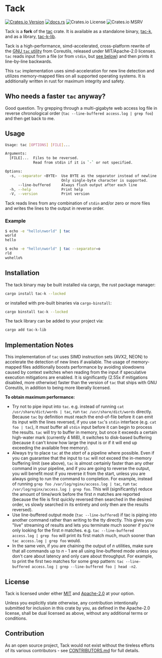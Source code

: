 # Tack

[![Crates.io Version](https://img.shields.io/crates/v/tac-k)](https://crates.io/crates/tac-k) [![docs.rs](https://img.shields.io/docsrs/tac-k-lib)](https://docs.rs/tac-k-lib/) ![Crates.io License](https://img.shields.io/crates/l/tac-k) ![Crates.io MSRV](https://img.shields.io/crates/msrv/tac-k?color=slateblue)

Tack is a **fork** of the [tac](https://github.com/neosmart/tac) crate. It is available as a standalone binary, [tac-k](https://crates.io/crates/tac-k), and as a library, [tac-k-lib](https://crates.io/crates/tac-k-lib).

Tack is a high-performance, simd-accelerated, cross-platform rewrite of the [GNU `tac` utility](https://www.gnu.org/software/coreutils/manual/html_node/tac-invocation.html#tac-invocation) from Coreutils, released under MIT/Apache-2.0 licenses. `tac` reads input from a file (or from `stdin`, but [see below](#implementation-notes)) and then prints it line-by-line backwards.

This `tac` implementation uses simd-acceleration for new line detection and utilizes memory-mapped files on all supported operating systems. It is additionally written in rust for maximum integrity and safety.

## Who needs a faster `tac` anyway?

Good question. Try grepping through a multi-gigabyte web access log file in reverse chronological order (`tac --line-buffered access.log | grep foo`) and then get back to me.

## Usage

```bash
Usage: tac [OPTIONS] [FILE]...

Arguments:
  [FILE]...  Files to be reversed.
             Read from stdin if it is `-` or not specified.

Options:
  -s, --separator <BYTE>  Use BYTE as the separator instead of newline.
                          Only single-byte character is supported.
      --line-buffered     Always flush output after each line
  -h, --help              Print help
  -V, --version           Print version
```

Tack reads lines from any combination of `stdin` and/or zero or more files and writes the lines to the output in reverse order.

### Example

```bash
$ echo -e "hello\nworld" | tac
world
hello

$ echo -e "hello\nworld" | tac --separator=o
rld
wohello%
```

## Installation

The tack binary may be built installed via cargo, the rust package manager:

```bash
cargo install tac-k --locked
```

or installed with pre-built binaries via `cargo-binstall`:

```bash
cargo binstall tac-k --locked
```

The tack library can be added to your project via:

```bash
cargo add tac-k-lib
```

## Implementation Notes

This implementation of `tac` uses SIMD instruction sets (AVX2, NEON) to accelerate the detection of new lines if available. The usage of memory-mapped files additionally boosts performance by avoiding slowdowns caused by context switches when reading from the input if speculative execution mitigations are enabled. It is significantly (2.55x if mitigations disabled, more otherwise) faster than the version of `tac` that ships with GNU Coreutils, in addition to being more liberally licensed.

**To obtain maximum performance:**

* Try not to pipe input into `tac`. e.g. instead of running `cat /usr/share/dict/words | tac`, run `tac /usr/share/dict/words` directly. Because `tac` by definition must reach the end-of-file before it can emit its input with the lines reversed, if you use `tac`'s `stdin` interface (e.g. `cat foo | tac`), it must buffer all `stdin` input before it can begin to process the results. `tac` will try to buffer in memory, but once it exceeds a certain high-water mark (currently 4 MiB), it switches to disk-based buffering (because it can't know how large the input is or if it will end up exceeding the available free memory).
* Always try to place `tac` at the _start_ of a pipeline where possible. Even if you can guarantee that the input to `tac` will not exceed the in-memory buffering limit (see above), `tac` is almost certainly faster than any other command in your pipeline, and if you are going to reverse the output, you will benefit most if you reverse it from the start, unless you are always going to run the command to completion. For example, instead of running `grep foo /var/log/nginx/access.log | tac`, run `tac /var/log/nginx/access.log | grep foo`. This will (significantly) reduce the amount of time/work before the first _n_ matches are reported (because the file is first quickly reversed then searched in the desired order, vs slowly searched in its entirety and only then are the results reversed).
* Use line-buffered output mode (`tac --line-buffered`) if tac is piping into another command rather than writing to the tty directly. This gives you "live" streaming of results and lets you terminate much sooner if you're only looking for the first _n_ matches. e.g. `tac --line-buffered access.log | grep foo` will print its first match much, much sooner than `tac access.log | grep foo` would.
* In the same vein, if you are chaining the output of _n_ utilities, make sure that all commands up to _n_ - 1 are all using line-buffered mode unless you don't care about latency and only care about throughput. For example, to print the first two matches for some grep pattern: `tac --line-buffered access.log | grep --line-buffered foo | head -n2`.

## License

Tack is licensed under either [MIT](LICENSE-MIT) and [Apache-2.0](LICENSE-APACHE) at your option.

Unless you explicitly state otherwise, any contribution intentionally submitted for inclusion in this crate by you, as defined in the Apache-2.0 license, shall be dual licensed as above, without any additional terms or conditions.

## Contribution

As an open source project, Tack would not exist without the tireless efforts of its various contributors - see [CONTRIBUTORS.md](CONTRIBUTORS.md) for full details.
